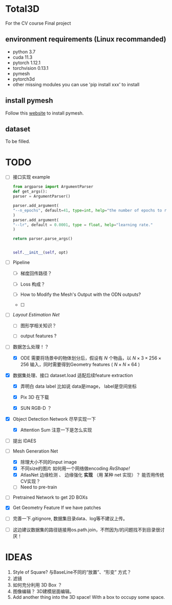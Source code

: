 # Total3D
For the CV course Final project

## environment requirements (Linux recommanded)
+ python 3.7
+ cuda 11.3
+ pytorch 1.12.1
+ torchvision 0.13.1
+ pymesh
+ pytorch3d
+ other missing modules you can use 'pip install xxx' to install

## install pymesh
Follow this [website](https://blog.csdn.net/weixin_46632183/article/details/120553750) to install pymesh.

## dataset
To be filled.





# TODO

- [ ] 接口实现 example 

    ```python
    from argparse import ArgumentParser
    def get_args():
    parser = ArgumentParser()
    
    parser.add_argument(
    "--n_epochs", default=41, type=int, help="the number of epochs to run."
    )
    parser.add_argument(
    "--lr", default = 0.0001, type = float, help="learning rate."
    )
    
    return parser.parse_args()
    
    
    self.__init__(self, opt)
    ```

- [ ] Pipeline

    - [ ] 梯度回传路径？

    - [ ] Loss 构成？

    - [ ] How to Modify the Mesh's Output with the ODN outputs?

    - [ ] 

- [ ] *Layout Estimation Net* 

    - [ ] 图形学相关知识？

    - [ ] output features ?

- [ ] 数据怎么处理！？

    - [x] ODE 需要将场景中的物体划分后，假设有 $N$ 个物品，以 $N\times 3 \times 256 \times 256$ 输入，同时需要得到Geometry features ( $N \times N \times 64$ )

- [x] 数据集处理、接口 dataset.load 适配后续feature extraction

    - [x] 弄明白 data label 比如说 data是image， label是空间坐标
    - [x] Pix 3D 在下载 
    - [x] SUN RGB-D ？ 

    

- [x] Object Detection Network  尽早实现一下

    - [x] Attention Sum 注意一下是怎么实现

- [ ] 提出 IDAES

- [ ] Mesh Generation Net 

    - [x] 除理大小不同的input image
    - [x] 不同size的图片 如何用一个网络做encoding *ReShape!*
    - [x] AtlasNet 边缘检测 、 边缘强化 **实现** （用 某种 net 实现）？ 能否用传统CV实现？
    - [ ] Need to pre-train

- [ ] Pretrained Network to get 2D BOXs

- [x] Get Geometry Feature If we have patches

- [ ] 完善一下.gitignore, 数据集目录data、log等不建议上传。

- [ ] 这边建议数据集的路径链接用os.path.join，不然因为/的问题找不到目录很讨厌！

# IDEAS

1.    Style of Square? 与BaseLine不同的“放置”、“形变” 方式？
2.   滤镜
3.   如何充分利用 3D Box ？
4.   图像编辑？ 3D建模层面编辑。
5.   Add another thing into the 3D space! With a box to occupy some space.
